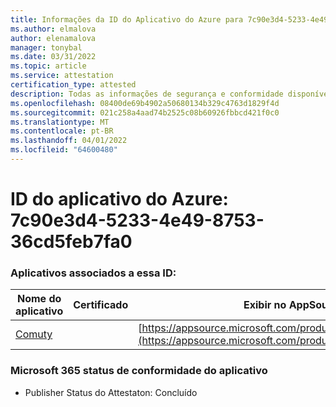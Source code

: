 ```yaml
---
title: Informações da ID do Aplicativo do Azure para 7c90e3d4-5233-4e49-8753-36cd5feb7fa0
ms.author: elmalova
author: elenamalova
manager: tonybal
ms.date: 03/31/2022
ms.topic: article
ms.service: attestation
certification_type: attested
description: Todas as informações de segurança e conformidade disponíveis para 7c90e3d4-5233-4e49-8753-36cd5feb7fa0.
ms.openlocfilehash: 08400de69b4902a50680134b329c4763d1829f4d
ms.sourcegitcommit: 021c258a4aad74b2525c08b60926fbbcd421f0c0
ms.translationtype: MT
ms.contentlocale: pt-BR
ms.lasthandoff: 04/01/2022
ms.locfileid: "64600480"
---
```

# <a name="azure-app-id-7c90e3d4-5233-4e49-8753-36cd5feb7fa0"></a>ID do aplicativo do Azure: 7c90e3d4-5233-4e49-8753-36cd5feb7fa0


### <a name="apps-associated-with-this-id"></a>Aplicativos associados a essa ID:
| **Nome do aplicativo** | **Certificado** | **Exibir no AppSource** |
|--------------|---------------|-----------------------|
| [Comuty](../forward/WA200003325.md) |  | [https://appsource.microsoft.com/product/office/WA200003325](https://appsource.microsoft.com/product/office/WA200003325) |

### <a name="microsoft-365-app-compliance-status"></a>Microsoft 365 status de conformidade do aplicativo
- Publisher Status do Attestaton: Concluído
